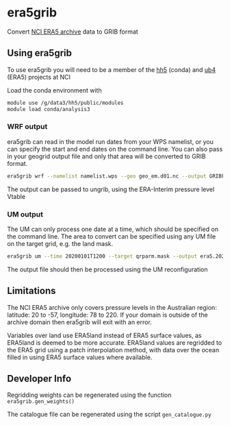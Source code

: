 # era5grib
Convert [NCI ERA5 archive](http://climate-cms.wikis.unsw.edu.au/ERA5) data to GRIB format

## Using era5grib

To use era5grib you will need to be a member of the [hh5](https://my.nci.org.au/mancini/project/hh5/join) (conda) and [ub4](https://my.nci.org.au/mancini/project/ub4/join) (ERA5) projects at NCI

Load the conda environment with
```bash
module use /g/data3/hh5/public/modules
module load conda/analysis3
```

### WRF output

era5grib can read in the model run dates from your WPS namelist, or you can specify the start and end dates on the command line.
You can also pass in your geogrid output file and only that area will be converted to GRIB format.

```bash
era5grib wrf --namelist namelist.wps --geo geo_em.d01.nc --output GRIBFILE.AAA
```

The output can be passed to ungrib, using the ERA-Interim pressure level Vtable

### UM output

The UM can only process one date at a time, which should be specified on the command line.
The area to convert can be specified using any UM file on the target grid, e.g. the land mask.

```bash
era5grib um --time 20200101T1200 --target qrparm.mask --output era5.20200101T1200.grib
```

The output file should then be processed using the UM reconfiguration

## Limitations

The NCI ERA5 archive only covers pressure levels in the Australian region: latitude: 20 to -57, longitude: 78 to 220.
If your domain is outside of the archive domain then era5grib will exit with an error.

Variables over land use ERA5land instead of ERA5 surface values, as ERA5land is deemed to be more accurate.
ERA5land values are regridded to the ERA5 grid using a patch interpolation method, with data over the ocean filled in using ERA5 surface values where available.

## Developer Info

Regridding weights can be regenerated using the function `era5grib.gen_weights()`

The catalogue file can be regenerated using the script `gen_catalogue.py`
